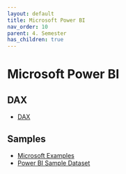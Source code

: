 ```yaml
---
layout: default
title: Microsoft Power BI
nav_order: 10
parent: 4. Semester
has_children: true
---
```


# Microsoft Power BI

## DAX
- [DAX](./dax.md)

## Samples
- [Microsoft Examples](./microsoft-sampel-financial.md)
- [Power BI Sample Dataset](power_bi_sample-dataset.md)
